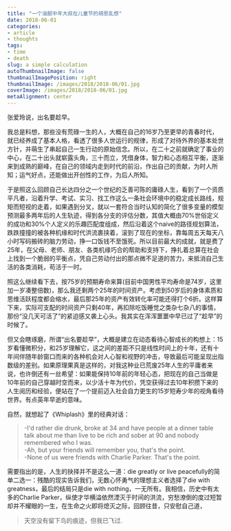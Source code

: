 ```yaml
---
title: "一个油腻中年大叔在儿童节的胡思乱想"
date: 2018-06-01
categories:
- article
- thoughts
tags:
- time
- death
slug: a simple calculation
autoThumbnailImage: false
thumbnailImagePosition: right
thumbnailImage: /images/2018/2018-06/01.jpg
coverImage: /images/2018/2018-06/01.jpg
metaAlignment: center
---
```


张爱玲说，出名要趁早。
<!--more-->

我总是料想，那些没有荒碌一生的人，大概在自己的16岁乃至更早的青春时代，就已经养成了基本人格，看透了很多人世运行的规律，形成了对待外界的基本处世方针，并萌生了串起自己一生行动的原始信念。所以，在二十之前就确定了事业的中心，在二十出头就崭露头角，三十而立，凭借身体，智力和心态相互平衡，逐渐来到成熟的巅峰，在自己的领域内走到时代的前沿，作出自己的贡献，为时人所知；运气好点，还能做出开创性的工作，为后人所知。

于是照这么回顾自己长达四分之一个世纪的乏善可陈的庸碌人生，看到了一个资质平凡者，沿着升学、考试、实习、找工作这么一条社会环境中的稳定成长路线，规矩而短视的走着，如果遇到分叉，就以一套符合当时认知的简化了很多变量的模型预测最多两年后的人生轨迹，得到各分支的评估分数，其值大概由70%世俗定义的成功和30%个人定义的乐趣匹配度组成，然后沿着这个naive的路径规划算法，跌跌撞撞的被各种机缘和时代洪流裹挟着，滚到了现在的坐标，靠每周五天每天八小时写码搬砖的脑力劳动，挣一口饭钱不至饿死。所以目前最大的成就，就是费了25年，在父母、老师、朋友、各类机缘巧合的帮助和支持下，挣扎着总算在社会上找到一个脆弱的平衡点，凭自己劳动付出的那点微不足道的苦力，来抵消自己生活的各类消耗，苟活于一时。

照这么继续看下去，按75岁的预期寿命来算(目前中国男性平均寿命是74岁，这里加一岁凑整倍数)，那么我还剩两个25年的时间资产。考虑到50岁后的身体素质和思维活跃程度都会缩水，最后那25年的资产有效转化率可能还得打个6折。这样算下来，实际可支配的时间资产只剩40年，再扣除吃饭睡觉之类杂七杂八的事情，那份“没几天可活了”的紧迫感又袭上心头。我其实在浑浑噩噩中早已过了“趁早”的时候了。

但又会瞎琢磨，所谓“出名要趁早”，大概是建立在动态看待心智成长的构想上：15岁看懂微积分，和25岁理解它，这之间的差距不只是线性时间上的十年，还有十年间伴随年龄窗口而来的各种机会对人心智和视野的冲击，导致最后可能呈现出指数级的差别。如果原理果真是这样的，对我这种业已荒废25年人生的平庸者来说，也许倒还有一丝希望：如果能保持10年前的年轻心态，把现在的自己当做是10年前的自己穿越时空而来，以少活十年为代价，凭空获得过去10年积攒下来的人生阅历和经验，便站在了一个提前迈入社会自力更生的15岁短寿少年的视角看待世界。有点英年早逝的意味。

自然，就想起了《Whiplash》里的经典对话：

>-I'd rather die drunk, broke at 34 and have people at a dinner table talk about me than live to be rich and sober at 90 and nobody remembered who I was.  
-Ah, but your friends will remember you, that's the point.    
-None of us were friends with Charlie Parker. That's the point. 

需要指出的是，人生的抉择并不是这么一道：die greatly or live peacefully的简单二选一：残酷的现实告诉我们，无数心怀勇气的理想主义者选择了die with greatness，最后的结局只是die with nothing，一无所有。我相信，历史中有太多的Charlie Parker，纵使才华横溢依然湮灭于时间的洪流，穷愁潦倒的度过短暂却并不耀眼的一生，在生命之火即将熄灭之际，回顾往昔，只安慰自己道，

>天空没有留下鸟的痕迹，但我已飞过.